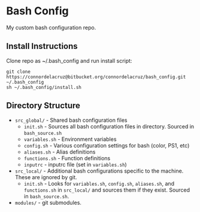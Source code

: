 # Bash Config
My custom bash configuration repo.

## Install Instructions
Clone repo as ~/.bash_config and run install script:
```
git clone https://connordelacruz@bitbucket.org/connordelacruz/bash_config.git ~/.bash_config
sh ~/.bash_config/install.sh
```

## Directory Structure
- `src_global/` - Shared bash configuration files  
  - `init.sh` - Sources all bash configuration files in directory. Sourced in `bash_source.sh`
  - `variables.sh` - Environment variables
  - `config.sh` - Various configuration settings for bash (color, PS1, etc)
  - `aliases.sh` - Alias definitions
  - `functions.sh` - Function definitions
  - `inputrc` - inputrc file (set in `variables.sh`)
- `src_local/` - Additional bash configurations specific to the machine. These are ignored by git.
  - `init.sh` - Looks for `variables.sh`, `config.sh`, `aliases.sh`, and `functions.sh` in `src_local/` and sources them if they exist. Sourced in `bash_source.sh`.
- `modules/` - git submodules.  
